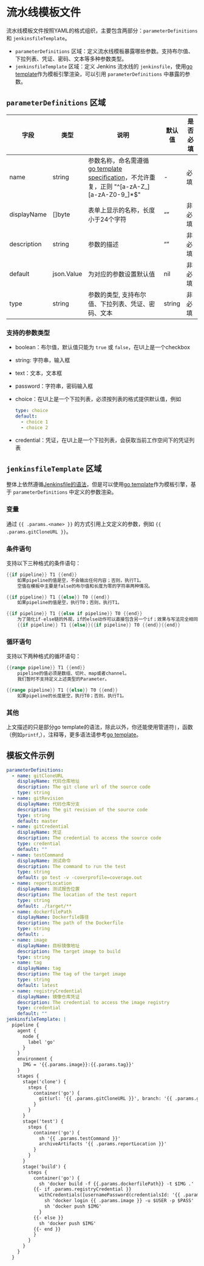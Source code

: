 # 流水线模板文件

流水线模板文件按照YAML的格式组织，主要包含两部分：`parameterDefinitions` 和 `jenkinsfileTemplate`。

- `parameterDefinitions` 区域：定义流水线模板暴露哪些参数。支持布尔值、下拉列表、凭证、密码、文本等多种参数类型。
- `jenkinsfileTemplate` 区域：定义 Jenkins 流水线的 `jenkinsfile`，使用[go template](https://pkg.go.dev/text/template)作为模板引擎渲染，可以引用 `parameterDefinitions` 中暴露的参数。

## `parameterDefinitions` 区域

| 字段 | 类型 | 说明 | 默认值 | 是否必填 |
| --- | --- | --- | --- | --- |
| name | string | 参数名称，命名需遵循 [go template specification](https://pkg.go.dev/text/template#hdr-Arguments)，不允许重复，正则 "^[a-zA-Z_][a-zA-Z0-9_]*$" | - | 必填 |
| displayName | []byte | 表单上显示的名称，长度小于24个字符 | “” | 非必填 |
| description | string | 参数的描述 | “” | 非必填 |
| default | json.Value | 为对应的参数设置默认值| nil | 非必填 |
| type | string | 参数的类型, 支持布尔值、下拉列表、凭证、密码、文本 | string | 非必填 |

### 支持的参数类型

- boolean：布尔值，默认值只能为 `true` 或 `false`，在UI上是一个checkbox
- string: 字符串，输入框
- text：文本，文本框
- password：字符串，密码输入框
- choice：在UI上是一个下拉列表，必须按列表的格式提供默认值，例如

    ```yaml
    type: choice
    default:
      - choice 1
      - choice 2
    ```

- credential：凭证，在UI上是一个下拉列表，会获取当前工作空间下的凭证列表

## `jenkinsfileTemplate` 区域

整体上依然遵循[Jenkinsfile的语法](https://www.jenkins.io/doc/book/pipeline/syntax/)，但是可以使用[go template](https://pkg.go.dev/text/template)作为模板引擎，基于 `parameterDefinitions` 中定义的参数渲染。

### 变量

通过 `{{ .params.<name> }}` 的方式引用上文定义的参数，例如 `{{ .params.gitCloneURL }}`。

### 条件语句

支持以下三种格式的条件语句：

```go
{{if pipeline}} T1 {{end}}
    如果pipeline的值是空，不会输出任何内容；否则，执行T1。
    空值在模板中主要是false的布尔值和长度为零的字符串两种情况。

{{if pipeline}} T1 {{else}} T0 {{end}}
    如果pipeline的值是空，执行T0；否则，执行T1。

{{if pipeline}} T1 {{else if pipeline}} T0 {{end}}
    为了简化if-else链的外观，if的else动作可以直接包含另一个if；效果与写法完全相同
    {{if pipeline}} T1 {{else}}{{if pipeline}} T0 {{end}}{{end}}
```

### 循环语句

支持以下两种格式的循环语句：

```go
{{range pipeline}} T1 {{end}}
    pipeline的值必须是数组、切片、map或者channel。
    我们暂时不支持定义上述类型的Parameter。

{{range pipeline}} T1 {{else}} T0 {{end}}
    如果pipeline的长度是空，执行T0；否则，执行T1。
```

### 其他

上文描述的只是部分go template的语法，除此以外，你还能使用管道符`|`，函数（例如`printf`,），注释等，更多语法请参考[go template](https://pkg.go.dev/text/template)。

## 模板文件示例

```yaml
parameterDefinitions:
  - name: gitCloneURL
    displayName: 代码仓库地址
    description: The git clone url of the source code
    type: string
  - name: gitRevision
    displayName: 代码仓库分支
    description: The git revision of the source code
    type: string
    default: master
  - name: gitCredential
    displayName: 凭证
    description: The credential to access the source code
    type: credential
    default: ""
  - name: testCommand
    displayName: 测试命令
    description: The command to run the test
    type: string
    default: go test -v -coverprofile=coverage.out
  - name: reportLocation
    displayName: 测试报告位置
    description: The location of the test report
    type: string
    default: ./target/**
  - name: dockerfilePath
    displayName: Dockerfile路径
    description: The path of the Dockerfile
    type: string
    default: .
  - name: image
    displayName: 目标镜像地址
    description: The target image to build
    type: string
  - name: tag
    displayName: tag
    description: The tag of the target image
    type: string
    default: latest
  - name: registryCredential
    displayName: 镜像仓库凭证
    description: The credential to access the image registry
    type: credential
    default: ""
jenkinsfileTemplate: |
  pipeline {
    agent {
      node {
        label 'go'
      }
    }
    environment {
      IMG = '{{.params.image}}:{{.params.tag}}'
    }
    stages {
      stage('clone') {
        steps {
          container('go') {
            git(url: '{{ .params.gitCloneURL }}', branch: '{{ .params.gitRevision }}', credentialsId: '{{ .params.gitCredential }}')
          }
        }
      }
      stage('test') {
        steps {
          container('go') {
            sh '{{ .params.testCommand }}'
            archiveArtifacts '{{ .params.reportLocation }}'
          }
        }
      }
      stage('build') {
        steps {
          container('go') {
            sh 'docker build -f {{.params.dockerfilePath}} -t $IMG .'
          {{- if .params.registryCredential }}
            withCredentials([usernamePassword(credentialsId: '{{ .params.registryCredential }}', passwordVariable: 'PASS', usernameVariable: 'USER',)]) {
              sh 'docker login {{ .params.image }} -u $USER -p $PASS'
              sh 'docker push $IMG'
            }
          {{- else }}
            sh 'docker push $IMG'
          {{- end }}
          }
        }
      }
    }
  }
```
